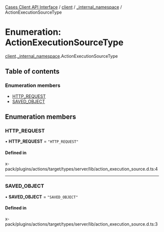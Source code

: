 [Cases Client API Interface](../README.md) / [client](../modules/client.md) / [\_internal\_namespace](../modules/client._internal_namespace.md) / ActionExecutionSourceType

# Enumeration: ActionExecutionSourceType

[client](../modules/client.md).[_internal_namespace](../modules/client._internal_namespace.md).ActionExecutionSourceType

## Table of contents

### Enumeration members

- [HTTP\_REQUEST](client._internal_namespace.ActionExecutionSourceType.md#http_request)
- [SAVED\_OBJECT](client._internal_namespace.ActionExecutionSourceType.md#saved_object)

## Enumeration members

### HTTP\_REQUEST

• **HTTP\_REQUEST** = `"HTTP_REQUEST"`

#### Defined in

x-pack/plugins/actions/target/types/server/lib/action_execution_source.d.ts:4

___

### SAVED\_OBJECT

• **SAVED\_OBJECT** = `"SAVED_OBJECT"`

#### Defined in

x-pack/plugins/actions/target/types/server/lib/action_execution_source.d.ts:3
